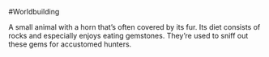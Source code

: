 #Worldbuilding 

A small animal with a horn that’s often covered by its fur. Its diet consists of rocks and especially enjoys eating gemstones. They’re used to sniff out these gems for accustomed hunters.